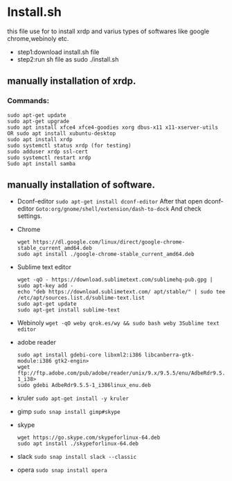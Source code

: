 # Install.sh
  this file use for to install xrdp and varius types of softwares like google chrome,webinoly etc.
* step1:download install.sh file
* step2:run sh file as sudo ./install.sh

## manually installation of xrdp.
### Commands:
  ```
  sudo apt-get update
  sudo apt-get upgrade
  sudo apt install xfce4 xfce4-goodies xorg dbus-x11 x11-xserver-utils OR sudo apt install xubuntu-desktop
  sudo apt install xrdp 
  sudo systemctl status xrdp (for testing)
  sudo adduser xrdp ssl-cert 
  sudo systemctl restart xrdp
  Sudo apt install samba	
   ```

## manually installation of software.
* Dconf-editor
  `sudo apt-get install dconf-editor`
  After that open dconf-editor
  `Goto:org/gnome/shell/extension/dash-to-dock`
  And check settings.

* Chrome
  ```
  wget https://dl.google.com/linux/direct/google-chrome-stable_current_amd64.deb
  sudo apt install ./google-chrome-stable_current_amd64.deb
  ```
* Sublime text editor
  ```
  wget -qO - https://download.sublimetext.com/sublimehq-pub.gpg | sudo apt-key add -
  echo "deb https://download.sublimetext.com/ apt/stable/" | sudo tee /etc/apt/sources.list.d/sublime-text.list
  sudo apt-get update
  sudo apt-get install sublime-text
  ```

* Webinoly
  `wget -qO weby qrok.es/wy && sudo bash weby 3Sublime text editor`

* adobe reader
  ```  
  sudo apt install gdebi-core libxml2:i386 libcanberra-gtk-module:i386 gtk2-engin>
  wget ftp://ftp.adobe.com/pub/adobe/reader/unix/9.x/9.5.5/enu/AdbeRdr9.5.5-1_i38>
  sudo gdebi AdbeRdr9.5.5-1_i386linux_enu.deb
  ```
* kruler
  `sudo apt-get install -y kruler`

* gimp
  `sudo snap install gimp#skype`

* skype 
  ```
  wget https://go.skype.com/skypeforlinux-64.deb
  sudo apt install ./skypeforlinux-64.deb
  ```
* slack
  `sudo snap install slack --classic`

* opera
  `sudo snap install opera`





